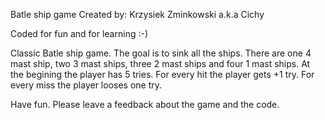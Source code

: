Batle ship game
Created by: Krzysiek Zminkowski a.k.a Cichy

Coded for fun and for learning :-) 

Classic Batle ship game. The goal is to sink all the ships.
There are one 4 mast ship, two 3 mast ships, three 2 mast ships
and four 1 mast ships.
At the begining the player has 5 tries. For every hit the player
gets +1 try. For every miss the player looses one try.

Have fun.
Please leave a feedback about the game and the code.